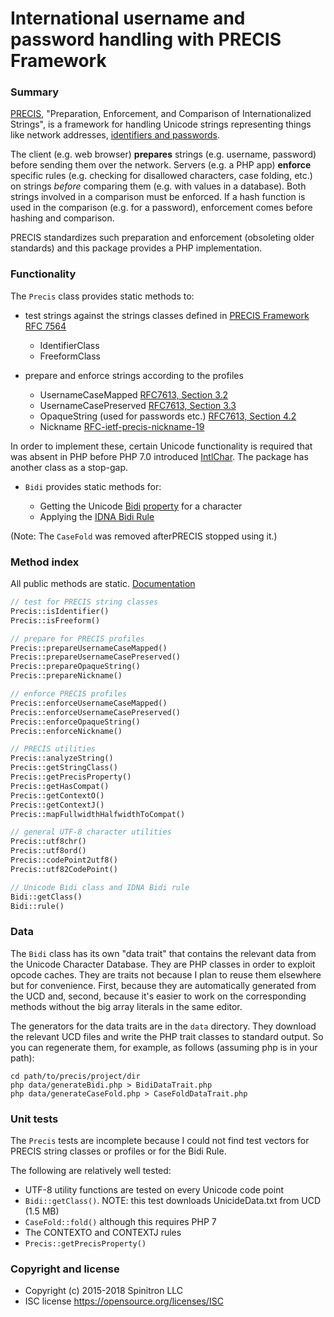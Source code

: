 # International username and password handling with PRECIS Framework

### Summary

[PRECIS](https://tools.ietf.org/html/rfc7564),
"Preparation, Enforcement, and Comparison of Internationalized Strings", is a
framework for handling Unicode strings representing things like network addresses,
[identifiers and passwords](http://tools.ietf.org/html/rfc7613).

The client (e.g. web browser) **prepares** strings (e.g. username, password) before
sending them over the network. Servers (e.g. a PHP app)
**enforce** specific rules
(e.g. checking for disallowed characters, case folding, etc.)
on strings *before* comparing them (e.g. with values in a database).
Both strings involved in a comparison must be enforced. If a hash function is used in the
comparison (e.g. for a password), enforcement comes before hashing and comparison.

PRECIS standardizes such preparation and enforcement (obsoleting older standards)
and this package provides a PHP implementation.

### Functionality

The `Precis` class provides static methods to:

- test strings against the strings classes defined in [PRECIS Framework RFC 7564](https://tools.ietf.org/html/rfc7564)
    - IdentifierClass
    - FreeformClass

- prepare and enforce strings according to the profiles
    - UsernameCaseMapped [RFC7613, Section 3.2](http://tools.ietf.org/html/rfc7613)
    - UsernameCasePreserved [RFC7613, Section 3.3](http://tools.ietf.org/html/rfc7613)
    - OpaqueString (used for passwords etc.) [RFC7613, Section 4.2](http://tools.ietf.org/html/rfc7613)
    - Nickname [RFC-ietf-precis-nickname-19](https://datatracker.ietf.org/doc/draft-ietf-precis-nickname/)

In order to implement these, certain Unicode functionality is required that was
absent in PHP before PHP 7.0 introduced [IntlChar](http://php.net/manual/en/class.intlchar.php).
The package has another class as a stop-gap.

- `Bidi` provides static methods for:

    - Getting the Unicode [Bidi](http://unicode.org/faq/bidi.html) [property](http://www.unicode.org/reports/tr9/) for a character
    - Applying the [IDNA Bidi Rule](https://tools.ietf.org/html/rfc5893)

(Note: The `CaseFold` was removed afterPRECIS stopped using it.)

### Method index

All public methods are static. [Documentation](http://tom--.github.io/precis/namespaces/spinitron.precis.html)

```php
// test for PRECIS string classes
Precis::isIdentifier()
Precis::isFreeform()

// prepare for PRECIS profiles
Precis::prepareUsernameCaseMapped()
Precis::prepareUsernameCasePreserved()
Precis::prepareOpaqueString()
Precis::prepareNickname()

// enforce PRECIS profiles
Precis::enforceUsernameCaseMapped()
Precis::enforceUsernameCasePreserved()
Precis::enforceOpaqueString()
Precis::enforceNickname()

// PRECIS utilities
Precis::analyzeString()
Precis::getStringClass()
Precis::getPrecisProperty()
Precis::getHasCompat()
Precis::getContextO()
Precis::getContextJ()
Precis::mapFullwidthHalfwidthToCompat()

// general UTF-8 character utilities
Precis::utf8chr()
Precis::utf8ord()
Precis::codePoint2utf8()
Precis::utf82CodePoint()

// Unicode Bidi class and IDNA Bidi rule
Bidi::getClass()
Bidi::rule()
```


### Data

The `Bidi` class has its own "data trait" that contains
the relevant data from the Unicode Character Database.
They are PHP classes in order to exploit opcode caches.
They are traits not because I plan
to reuse them elsewhere but for convenience. First, because they are automatically
generated from the UCD and, second, because it's easier to work on the corresponding
methods without the big array literals in the same editor.

The generators for the data traits are in the `data` directory. They download the
relevant UCD files and write the PHP trait classes to standard output. So you can
regenerate them, for example, as follows (assuming php is in your path):

    cd path/to/precis/project/dir
    php data/generateBidi.php > BidiDataTrait.php
    php data/generateCaseFold.php > CaseFoldDataTrait.php


### Unit tests

The `Precis` tests are incomplete because I could not find test vectors for PRECIS string
classes or profiles or for the Bidi Rule.

The following are relatively well tested:

- UTF-8 utility functions are tested on every Unicode code point
- `Bidi::getClass()`. NOTE: this test downloads UnicideData.txt from UCD (1.5 MB)
- `CaseFold::fold()` although this requires PHP 7
- The CONTEXTO and CONTEXTJ rules
- `Precis::getPrecisProperty()`


### Copyright and license

- Copyright (c) 2015-2018 Spinitron LLC
- ISC license https://opensource.org/licenses/ISC

